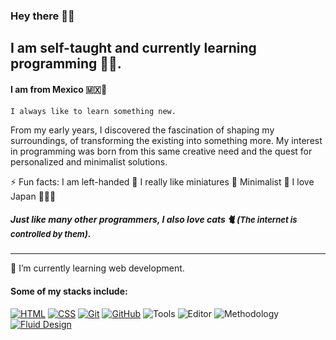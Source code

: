 ### Hey there 👋🏼

## I am self-taught and currently learning programming 👩‍💻.

#### I am from Mexico 🇲🇽🌮
    I always like to learn something new.

From my early years, I discovered the fascination of shaping my surroundings, of transforming the existing into something more. My interest in programming was born from this same creative need and the quest for personalized and minimalist solutions.

⚡️ Fun facts:
I am left-handed 🫲
I really like miniatures 🎨
Minimalist 🌿
I love Japan 🏯🇯🇵

##### Just like many other programmers, I also love cats 🐈 (<span style="font-size: small;">_The internet is controlled by them_</span>).

---

🌱 I’m currently learning web development.

#### Some of my stacks include:

[![HTML](https://img.shields.io/badge/HTML-E34F26?style=for-the-badge&logo=html5&logoColor=white&labelColor=transparent)](https://simpleicons.org/icons/html5)
[![CSS](https://img.shields.io/badge/CSS-1572B6?style=for-the-badge&logo=css3&logoColor=white&labelColor=transparent)](https://simpleicons.org/icons/css3)
[![Git](https://img.shields.io/badge/Git-F05032?style=for-the-badge&logo=git&logoColor=white&labelColor=transparent)](https://simpleicons.org/icons/git)
[![GitHub](https://img.shields.io/badge/GitHub-181717?style=for-the-badge&logo=github&logoColor=white&labelColor=transparent)](https://simpleicons.org/icons/github)
![Tools](https://img.shields.io/badge/Tools-Terminal-informational?style=flat&logoColor=white&color=2bbc8a)
![Editor](https://img.shields.io/badge/Editor-VSCode-informational?style=flat&logoColor=white&color=blue)
![Methodology](https://img.shields.io/badge/Methodology-BEM-informational?style=flat&logoColor=white&color=orange)
[![Fluid Design](https://img.shields.io/badge/Fluid%20Design-b19cd9?style=flat&logoColor=white)](https://img.shields.io/badge/Fluid%20Design-b19cd9?style=flat&logoColor=white)
